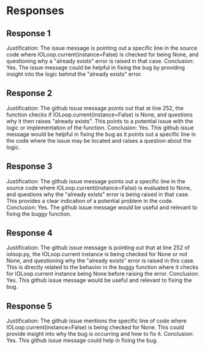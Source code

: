 # Responses
## Response 1
Justification: The issue message is pointing out a specific line in the source code where IOLoop.current(instance=False) is checked for being None, and questioning why a "already exists" error is raised in that case.
Conclusion: Yes. The issue message could be helpful in fixing the bug by providing insight into the logic behind the "already exists" error.

## Response 2
Justification: The github issue message points out that at line 252, the function checks if IOLoop.current(instance=False) is None, and questions why it then raises "already exists". This points to a potential issue with the logic or implementation of the function.
Conclusion: Yes. This github issue message would be helpful in fixing the bug as it points out a specific line in the code where the issue may be located and raises a question about the logic.

## Response 3
Justification: The github issue message points out a specific line in the source code where IOLoop.current(instance=False) is evaluated to None, and questions why the "already exists" error is being raised in that case. This provides a clear indication of a potential problem in the code.
Conclusion: Yes. The github issue message would be useful and relevant to fixing the buggy function.

## Response 4
Justification: The github issue message is pointing out that at line 252 of ioloop.py, the IOLoop.current instance is being checked for None or not None, and questioning why the "already exists" error is raised in this case. This is directly related to the behavior in the buggy function where it checks for IOLoop.current instance being None before raising the error.
Conclusion: Yes. This github issue message would be useful and relevant to fixing the bug.

## Response 5
Justification: The github issue mentions the specific line of code where IOLoop.current(instance=False) is being checked for None. This could provide insight into why the bug is occurring and how to fix it.
Conclusion: Yes. This github issue message could help in fixing the bug.

